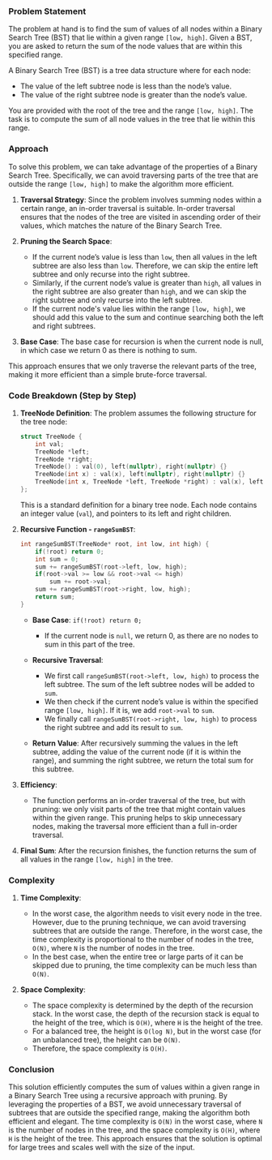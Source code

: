 ### Problem Statement

The problem at hand is to find the sum of values of all nodes within a Binary Search Tree (BST) that lie within a given range `[low, high]`. Given a BST, you are asked to return the sum of the node values that are within this specified range.

A Binary Search Tree (BST) is a tree data structure where for each node:
- The value of the left subtree node is less than the node’s value.
- The value of the right subtree node is greater than the node’s value.

You are provided with the root of the tree and the range `[low, high]`. The task is to compute the sum of all node values in the tree that lie within this range.

### Approach

To solve this problem, we can take advantage of the properties of a Binary Search Tree. Specifically, we can avoid traversing parts of the tree that are outside the range `[low, high]` to make the algorithm more efficient.

1. **Traversal Strategy**: Since the problem involves summing nodes within a certain range, an in-order traversal is suitable. In-order traversal ensures that the nodes of the tree are visited in ascending order of their values, which matches the nature of the Binary Search Tree.

2. **Pruning the Search Space**: 
    - If the current node’s value is less than `low`, then all values in the left subtree are also less than `low`. Therefore, we can skip the entire left subtree and only recurse into the right subtree.
    - Similarly, if the current node’s value is greater than `high`, all values in the right subtree are also greater than `high`, and we can skip the right subtree and only recurse into the left subtree.
    - If the current node's value lies within the range `[low, high]`, we should add this value to the sum and continue searching both the left and right subtrees.

3. **Base Case**: The base case for recursion is when the current node is null, in which case we return 0 as there is nothing to sum.

This approach ensures that we only traverse the relevant parts of the tree, making it more efficient than a simple brute-force traversal.

### Code Breakdown (Step by Step)

1. **TreeNode Definition**:
   The problem assumes the following structure for the tree node:
   ```cpp
   struct TreeNode {
       int val;
       TreeNode *left;
       TreeNode *right;
       TreeNode() : val(0), left(nullptr), right(nullptr) {}
       TreeNode(int x) : val(x), left(nullptr), right(nullptr) {}
       TreeNode(int x, TreeNode *left, TreeNode *right) : val(x), left(left), right(right) {}
   };
   ```
   This is a standard definition for a binary tree node. Each node contains an integer value (`val`), and pointers to its left and right children.

2. **Recursive Function - `rangeSumBST`**:
   ```cpp
   int rangeSumBST(TreeNode* root, int low, int high) {
       if(!root) return 0;
       int sum = 0;
       sum += rangeSumBST(root->left, low, high);
       if(root->val >= low && root->val <= high)
           sum += root->val;
       sum += rangeSumBST(root->right, low, high);
       return sum;
   }
   ```
   - **Base Case**: `if(!root) return 0;`
     - If the current node is `null`, we return 0, as there are no nodes to sum in this part of the tree.
   
   - **Recursive Traversal**:
     - We first call `rangeSumBST(root->left, low, high)` to process the left subtree. The sum of the left subtree nodes will be added to `sum`.
     - We then check if the current node’s value is within the specified range `[low, high]`. If it is, we add `root->val` to `sum`.
     - We finally call `rangeSumBST(root->right, low, high)` to process the right subtree and add its result to `sum`.

   - **Return Value**: After recursively summing the values in the left subtree, adding the value of the current node (if it is within the range), and summing the right subtree, we return the total sum for this subtree.

3. **Efficiency**:
   - The function performs an in-order traversal of the tree, but with pruning: we only visit parts of the tree that might contain values within the given range. This pruning helps to skip unnecessary nodes, making the traversal more efficient than a full in-order traversal.

4. **Final Sum**: After the recursion finishes, the function returns the sum of all values in the range `[low, high]` in the tree.

### Complexity

1. **Time Complexity**:
   - In the worst case, the algorithm needs to visit every node in the tree. However, due to the pruning technique, we can avoid traversing subtrees that are outside the range. Therefore, in the worst case, the time complexity is proportional to the number of nodes in the tree, `O(N)`, where `N` is the number of nodes in the tree.
   - In the best case, when the entire tree or large parts of it can be skipped due to pruning, the time complexity can be much less than `O(N)`.

2. **Space Complexity**:
   - The space complexity is determined by the depth of the recursion stack. In the worst case, the depth of the recursion stack is equal to the height of the tree, which is `O(H)`, where `H` is the height of the tree.
   - For a balanced tree, the height is `O(log N)`, but in the worst case (for an unbalanced tree), the height can be `O(N)`.
   - Therefore, the space complexity is `O(H)`.

### Conclusion

This solution efficiently computes the sum of values within a given range in a Binary Search Tree using a recursive approach with pruning. By leveraging the properties of a BST, we avoid unnecessary traversal of subtrees that are outside the specified range, making the algorithm both efficient and elegant. The time complexity is `O(N)` in the worst case, where `N` is the number of nodes in the tree, and the space complexity is `O(H)`, where `H` is the height of the tree. This approach ensures that the solution is optimal for large trees and scales well with the size of the input.